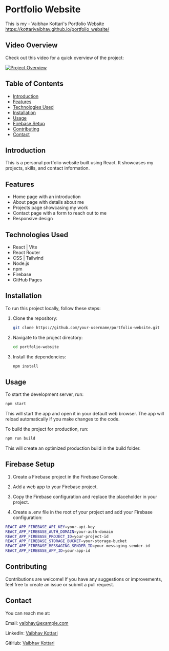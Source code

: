 # Portfolio Website

This is my - Vaibhav Kottari's Portfolio Website<br>
    https://kottarivaibhav.github.io/portfolio_website/

## Video Overview

Check out this video for a quick overview of the project:

[![Project Overview](https://img.youtube.com/vi/nR9TlYQ4k7U/0.jpg)](https://youtu.be/nR9TlYQ4k7U)

## Table of Contents

- [Introduction](#introduction)
- [Features](#features)
- [Technologies Used](#technologies-used)
- [Installation](#installation)
- [Usage](#usage)
- [Firebase Setup](#firebase-setup)
- [Contributing](#contributing)
- [Contact](#contact)

## Introduction

This is a personal portfolio website built using React. It showcases my projects, skills, and contact information.

## Features

- Home page with an introduction
- About page with details about me
- Projects page showcasing my work
- Contact page with a form to reach out to me
- Responsive design

## Technologies Used

- React | Vite
- React Router
- CSS | Tailwind 
- Node.js
- npm
- Firebase
- GitHub Pages


## Installation

To run this project locally, follow these steps:

1. Clone the repository:
    ```bash
    git clone https://github.com/your-username/portfolio-website.git
    ```

2. Navigate to the project directory:
    ```bash
    cd portfolio-website
    ```

3. Install the dependencies:
    ```bash
    npm install
    ```

## Usage

To start the development server, run:
```bash
npm start
```
This will start the app and open it in your default web browser. The app will reload automatically if you make changes to the code.

To build the project for production, run:
```bash
npm run build
```
This will create an optimized production build in the build folder.

## Firebase Setup
1. Create a Firebase project in the Firebase Console.

2. Add a web app to your Firebase project.

3. Copy the Firebase configuration and replace the placeholder in your project.

4. Create a .env file in the root of your project and add your Firebase configuration:

```bash
REACT_APP_FIREBASE_API_KEY=your-api-key
REACT_APP_FIREBASE_AUTH_DOMAIN=your-auth-domain
REACT_APP_FIREBASE_PROJECT_ID=your-project-id
REACT_APP_FIREBASE_STORAGE_BUCKET=your-storage-bucket
REACT_APP_FIREBASE_MESSAGING_SENDER_ID=your-messaging-sender-id
REACT_APP_FIREBASE_APP_ID=your-app-id
```

## Contributing
Contributions are welcome! If you have any suggestions or improvements, feel free to create an issue or submit a pull request.


## Contact
You can reach me at:

Email: vaibhav@example.com

LinkedIn: [Vaibhav Kottari](https://www.linkedin.com/in/vaibhav-kottari/)

GitHub: [Vaibhav Kottari](https://github.com/kottarivaibhav)


